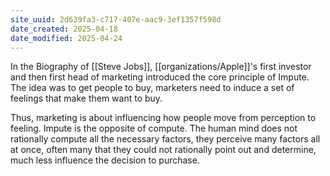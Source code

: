 ```yaml
---
site_uuid: 2d639fa3-c717-407e-aac9-3ef1357f598d
date_created: 2025-04-18
date_modified: 2025-04-24
---
```



In the Biography of [[Steve Jobs]], [[organizations/Apple]]'s first investor and then first head of marketing introduced the core principle of Impute. The idea was to get people to buy, marketers need to induce a set of feelings that make them want to buy.  

Thus, marketing is about influencing how people move from perception to feeling. Impute is the opposite of compute. The human mind does not rationally compute all the necessary factors, they perceive many factors all at once, often many that they could not rationally point out and determine, much less influence the decision to purchase.   